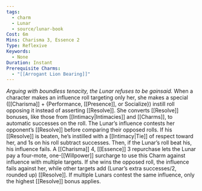 ```yaml
---
tags:
  - charm
  - Lunar
  - source/lunar-book
Cost: 6m
Mins: Charisma 3, Essence 2
Type: Reflexive
Keywords:
  - None
Duration: Instant
Prerequisite Charms:
  - "[[Arrogant Lion Bearing]]"
---
```

*Arguing with boundless tenacity, the Lunar refuses to be gainsaid.*
When a character makes an influence roll targeting only her, she makes a special ([[Charisma]] + {Performance, [[Presence]], or Socialize}) instill roll opposing it instead of asserting [[Resolve]]. She converts [[Resolve]] bonuses, like those from [[Intimacy|Intimacies]] and [[Charms]], to automatic successes on the roll. The Lunar’s influence contests her opponent’s [[Resolve]] before comparing their opposed rolls. If his [[Resolve]] is beaten, he’s instilled with a [[Intimacy|Tie]] of respect toward her, and 1s on his roll subtract successes. Then, if the Lunar’s roll beat his, his influence fails. A [[Charisma]] 4, [[Essence]] 3 repurchase lets the Lunar pay a four-mote, one-[[Willpower]] surcharge to use this Charm against influence with multiple targets. If she wins the opposed roll, the influence fails against her, while other targets add (Lunar’s extra successes/2, rounded up) [[Resolve]]. If multiple Lunars contest the same influence, only the highest [[Resolve]] bonus applies.